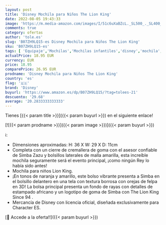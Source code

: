```yaml
---
layout: post
title: 'Disney Mochila para Niños The Lion King'
date: 2022-08-05 19:43:33
image: 'https://m.media-amazon.com/images/I/51c6uXaBZcL._SL500_._SL400_.jpg'
comments: true
category: ofertas
author: 'tole.es'
slug: 'B07ZH9LQ15-es Disney Mochila para Niños The Lion King'
sku: 'B07ZH9LQ15-es'
tags: [ 'Equipaje','Mochilas','Mochilas infantiles','disney','mochila','🇪🇸', ]
actualPrice: 18.95 EUR
currency: EUR
price: 18.95
comparePrice: 26.95 EUR
prodname: 'Disney Mochila para Niños The Lion King'
country: 'es'
flag: '🇪🇸'
brand: 'Disney'
buyurl: 'https://www.amazon.es/dp/B07ZH9LQ15/?tag=tolees-21'
descuento: '29.68'
average: '20.2833333333333'
---
```


Tienes [{{< param title >}}]({{< param buyurl >}}) en el siguiente enlace!

[![{{< param prodname >}}]({{< param image >}})]({{< param buyurl >}})

ℹ️:

- Dimensiones aproximadas: H: 36 X W: 29 X D: 11cm
- Completa con un cierre de cremallera de goma con el asesor confiable de Simba Zazu y bolsillos laterales de malla amarilla, esta increíble mochila seguramente será el evento principal, ¡como ningún Rey lo había sido antes!
- Mochila para niños Lion King.
- ¡En tonos de naranja y amarillo, este bolso vibrante presenta a Simba en el bolsillo delantero en una tela con textura borrosa con orejas de felpa en 3D! La bolsa principal presenta un fondo de rayas con detalles de estampado africano y un logotipo de goma de Simba con The Lion King Since 94 .
- Mercancía de Disney con licencia oficial, diseñada exclusivamente para Character ES.

[🛒 Accede a la oferta!!]({{< param buyurl >}})
